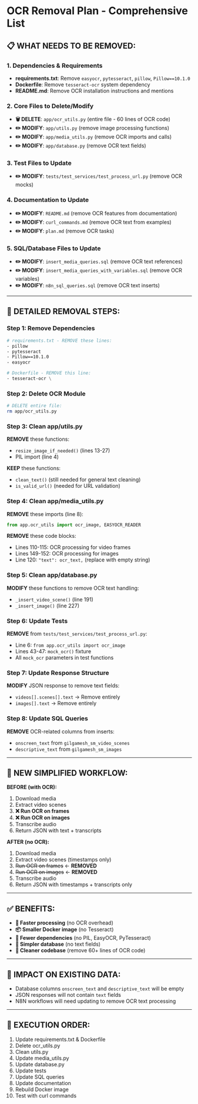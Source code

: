 # OCR Removal Plan - Comprehensive List

## 📋 **WHAT NEEDS TO BE REMOVED:**

### **1. Dependencies & Requirements**
- **requirements.txt**: Remove `easyocr`, `pytesseract`, `pillow`, `Pillow==10.1.0`
- **Dockerfile**: Remove `tesseract-ocr` system dependency
- **README.md**: Remove OCR installation instructions and mentions

### **2. Core Files to Delete/Modify**
- **🗑️ DELETE**: `app/ocr_utils.py` (entire file - 60 lines of OCR code)
- **✏️ MODIFY**: `app/utils.py` (remove image processing functions)
- **✏️ MODIFY**: `app/media_utils.py` (remove OCR imports and calls)
- **✏️ MODIFY**: `app/database.py` (remove OCR text fields)

### **3. Test Files to Update**
- **✏️ MODIFY**: `tests/test_services/test_process_url.py` (remove OCR mocks)

### **4. Documentation to Update**
- **✏️ MODIFY**: `README.md` (remove OCR features from documentation)
- **✏️ MODIFY**: `curl_commands.md` (remove OCR text from examples)
- **✏️ MODIFY**: `plan.md` (remove OCR tasks)

### **5. SQL/Database Files to Update**
- **✏️ MODIFY**: `insert_media_queries.sql` (remove OCR text references)
- **✏️ MODIFY**: `insert_media_queries_with_variables.sql` (remove OCR variables)
- **✏️ MODIFY**: `n8n_sql_queries.sql` (remove OCR text inserts)

---

## 🎯 **DETAILED REMOVAL STEPS:**

### **Step 1: Remove Dependencies**
```bash
# requirements.txt - REMOVE these lines:
- pillow
- pytesseract
- Pillow==10.1.0
- easyocr
```

```dockerfile
# Dockerfile - REMOVE this line:
- tesseract-ocr \
```

### **Step 2: Delete OCR Module**
```bash
# DELETE entire file:
rm app/ocr_utils.py
```

### **Step 3: Clean app/utils.py**
**REMOVE** these functions:
- `resize_image_if_needed()` (lines 13-27)
- PIL import (line 4)

**KEEP** these functions:
- `clean_text()` (still needed for general text cleaning)
- `is_valid_url()` (needed for URL validation)

### **Step 4: Clean app/media_utils.py**
**REMOVE** these imports (line 8):
```python
from app.ocr_utils import ocr_image, EASYOCR_READER
```

**REMOVE** these code blocks:
- Lines 110-115: OCR processing for video frames
- Lines 149-152: OCR processing for images
- Line 120: `"text": ocr_text,` (replace with empty string)

### **Step 5: Clean app/database.py**
**MODIFY** these functions to remove OCR text handling:
- `_insert_video_scene()` (line 191)
- `_insert_image()` (line 227)

### **Step 6: Update Tests**
**REMOVE** from `tests/test_services/test_process_url.py`:
- Line 6: `from app.ocr_utils import ocr_image`
- Lines 43-47: `mock_ocr()` fixture
- All `mock_ocr` parameters in test functions

### **Step 7: Update Response Structure**
**MODIFY** JSON response to remove text fields:
- `videos[].scenes[].text` → Remove entirely
- `images[].text` → Remove entirely

### **Step 8: Update SQL Queries**
**REMOVE** OCR-related columns from inserts:
- `onscreen_text` from `gilgamesh_sm_video_scenes`
- `descriptive_text` from `gilgamesh_sm_images`

---

## 🔄 **NEW SIMPLIFIED WORKFLOW:**

**BEFORE (with OCR):**
1. Download media
2. Extract video scenes
3. **❌ Run OCR on frames**
4. **❌ Run OCR on images**
5. Transcribe audio
6. Return JSON with text + transcripts

**AFTER (no OCR):**
1. Download media
2. Extract video scenes (timestamps only)
3. ~~Run OCR on frames~~ ← **REMOVED**
4. ~~Run OCR on images~~ ← **REMOVED**
5. Transcribe audio
6. Return JSON with timestamps + transcripts only

---

## ✅ **BENEFITS:**
- **🚀 Faster processing** (no OCR overhead)
- **📦 Smaller Docker image** (no Tesseract)
- **🔧 Fewer dependencies** (no PIL, EasyOCR, PyTesseract)
- **💾 Simpler database** (no text fields)
- **🧹 Cleaner codebase** (remove 60+ lines of OCR code)

---

## 🚨 **IMPACT ON EXISTING DATA:**
- Database columns `onscreen_text` and `descriptive_text` will be empty
- JSON responses will not contain `text` fields
- N8N workflows will need updating to remove OCR text processing

---

## 📝 **EXECUTION ORDER:**
1. Update requirements.txt & Dockerfile
2. Delete ocr_utils.py
3. Clean utils.py
4. Update media_utils.py
5. Update database.py
6. Update tests
7. Update SQL queries
8. Update documentation
9. Rebuild Docker image
10. Test with curl commands 